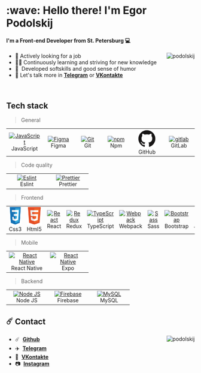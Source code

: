 <h1 align="left">:wave: Hello there! I'm Egor Podolskij</h1>

<h4 align="left">I'm a Front-end Developer from St. Petersburg 💻</h4>

<a href="#podolskij-title">
  <img src="https://github-readme-stats.vercel.app/api?username=egorchh&show_icons=true&theme=react&count_private=true&include_all_commits=true" alt="podolskij" align="right" />
</a>

- 👀 Actively looking for a job
- 👨‍🎓 Continuously learning and striving for new knowledge
- :speech_balloon: &nbsp;Developed softskills and good sense of humor
- 🤙 Let's talk more in **[Telegram](https://t.me/egorchickk)** or **[VKontakte](https://vk.com/egorchh)**

<br>

<h2 align="left" id="podolskij-stack">Tech stack</h2>

> General

<table width='100%'>
  <tr>
    <td align="center" width="96">
      <a href="#podolskij-stack">
        <img src="https://upload.wikimedia.org/wikipedia/commons/thumb/9/99/Unofficial_JavaScript_logo_2.svg/1024px-Unofficial_JavaScript_logo_2.svg.png" width="48" height="48" alt="JavaScript" />
      </a>
      <br>JavaScript
    </td>
    <td align="center" width="96">
      <a href="#podolskij-stack" >
        <img src="https://upload.wikimedia.org/wikipedia/commons/3/33/Figma-logo.svg" width="45" height="45" alt="Figma" />
      </a>
      <br>Figma
    </td>
    <td align="center" width="96">
      <a href="#podolskij-stack" >
        <img src="https://upload.wikimedia.org/wikipedia/commons/thumb/3/3f/Git_icon.svg/1200px-Git_icon.svg.png" width="48" height="48" alt="Git" />
      </a>
      <br>Git
    </td>
    <td align="center" width="96"> 
      <a href="#podolskij-stack" >
        <img src="https://brandeps.com/icon-download/N/Npm-icon-vector-05.svg" width="48" height="48" alt="npm" />
      </a>
      <br>Npm
    </td>
     <td align="center" width="96"> 
      <a href="#podolskij-stack" >
        <img src="https://github.com/devicons/devicon/blob/master/icons/github/github-original.svg" width="48" height="48" alt="github" />
      </a>
      <br>GitHub
    </td>
    <td align="center" width="96"> 
      <a href="#podolskij-stack" >
        <img src="https://cdn.worldvectorlogo.com/logos/gitlab.svg" width="48" height="48" alt="gitlab" />
      </a>
      <br>GitLab
    </td>
  </tr> 
</table>

> Code quality

<table width='100%'>
  <tr>
     <td align="center" width="96">
      <a href="#podolskij-stack">
        <img src="https://brandeps.com/icon-download/E/Eslint-icon-vector-02.svg" width="48" height="48" alt="Eslint" />
      </a>
      <br>Eslint
    </td>
    <td align="center" width="96">
      <a href="#podolskij-stack">
        <img src="https://brandeps.com/icon-download/P/Prettier-icon-vector-02.svg" width="48" height="48" alt="Prettier" />
      </a>
      <br>Prettier
    </td>
  </tr> 
</table>

> Frontend

<table width='100%'>
  <tr>
    <td align="center" width="96"> 
      <a href="#podolskij-stack" >
        <img src="https://github.com/devicons/devicon/blob/master/icons/css3/css3-original.svg" width="48" height="48" alt="css3" />
      </a>
      <br>Css3
    </td>
    <td align="center" width="96">
      <a href="#podolskij-stack">
        <img src="https://github.com/devicons/devicon/blob/master/icons/html5/html5-original.svg" width="48" height="48" alt="Html5" />
      </a>
      <br>Html5
    </td>
    <td align="center" width="96">
      <a href="#podolskij-stack">
        <img src="https://cdn.worldvectorlogo.com/logos/react-2.svg" width="48" height="48" alt="React" />
      </a>
      <br>React
    </td>
    <td align="center" width="96"> 
      <a href="#podolskij-stack" >
        <img src="https://cdn.worldvectorlogo.com/logos/redux.svg" width="48" height="48" alt="Redux" />
      </a>
      <br>Redux
    </td>
    <td align="center" width="96"> 
      <a href="#podolskij-stack" >
        <img src="https://cdn.worldvectorlogo.com/logos/typescript.svg" width="48" height="48" alt="TypeScript" />
      </a>
      <br>TypeScript
    </td>
    <td align="center" width="96"> 
      <a href="#podolskij-stack" >
        <img src="https://brandeps.com/icon-download/W/Webpack-icon-vector-02.svg" width="48" height="48" alt="Webpack" />
      </a>
      <br>Webpack
    </td>
    <td align="center" width="96">
      <a href="#podolskij-stack">
        <img src="https://brandeps.com/icon-download/S/Sass-icon-vector-04.svg" width="48" height="48" alt="Sass" />
      </a>
      <br>Sass
    </td>
    <td align="center" width="96">
      <a href="#podolskij-stack">
        <img src="https://cdn.worldvectorlogo.com/logos/bootstrap-4.svg" width="48" height="48" alt="Bootstrap" />
      </a>
      <br>Bootstrap
    </td>
    <td align="center" width="96">
        <a href="#podolskij-stack">
        <img src="https://github.com/devicons/devicon/blob/master/icons/tailwindcss/tailwindcss-plain.svg" width="48" height="48" alt="Tailwind" />
      </a>
      <br>Tailwind
    </td>
</table>

> Mobile

<table width='100%'>
  <tr>
    <td align="center" width="96">
      <a href="#podolskij-stack">
        <img src="https://cdn.worldvectorlogo.com/logos/react-native-1.svg" width="48" height="48" alt="React Native" />
      </a>
      <br>React Native
    </td>
    <td align="center" width="96">
      <a href="#podolskij-stack">
        <img src="https://icons-for-free.com/iconfiles/png/512/expo-1324440155568384208.png" width="48" height="48" alt="React Native" />
      </a>
      <br>Expo
    </td>
  </tr> 
</table>

> Backend

<table width='100%'>
  <tr>
    <td align="center" width="96"> 
      <a href="#podolskij-stack" >
        <img src="https://brandeps.com/icon-download/N/Nodejs-icon-vector-02.svg" width="48" height="48" alt="Node JS" />
      </a>
      <br>Node JS
    </td>
     <td align="center" width="96"> 
      <a href="#podolskij-stack" >
        <img src="https://brandeps.com/logo-download/F/Firebase-logo-vector-02.svg" width="48" height="48" alt="Firebase" />
      </a>
      <br>Firebase
    </td>
     <td align="center" width="96"> 
      <a href="#podolskij-stack" >
        <img src="https://cdn-icons-png.flaticon.com/512/5968/5968313.png" width="48" height="48" alt="MySQL" />
      </a>
      <br>MySQL
    </td>
  </tr> 
</table>

## :comet: Contact

<a href="#podolskij-title">
  <img align="right" src="https://github-readme-stats.vercel.app/api/top-langs?username=egorchh&show_icons=true&locale=en&layout=compact&theme=react" alt="podolskij" />
</a>

- :comet: &nbsp;**[Github](https://github.com/egorchh)**
- :airplane: &nbsp;**[Telegram](https://t.me/egorchickk)**
- :robot: &nbsp;**[VKontakte](https://vk.com/egorchh)**
- :camera: &nbsp;**[Instagram](https://www.instagram.com/egorch_/)**

<br>
